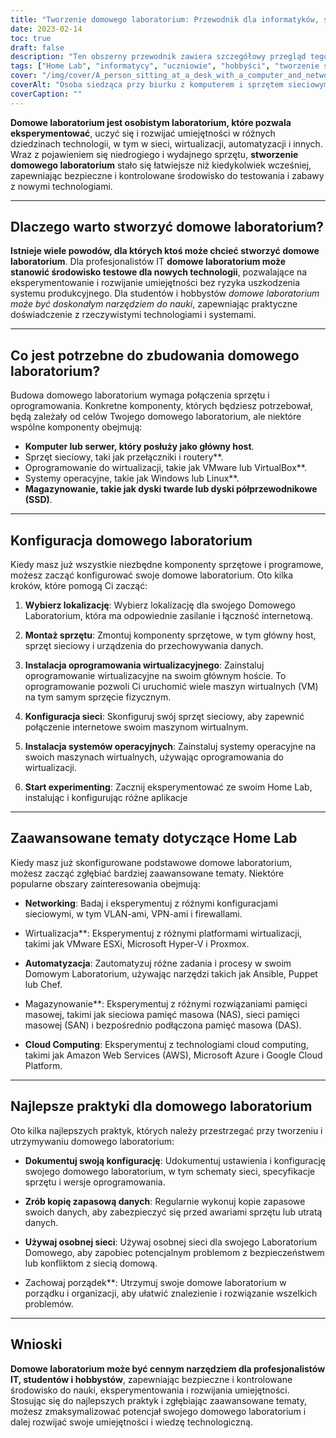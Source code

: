 ```yaml
---
title: "Tworzenie domowego laboratorium: Przewodnik dla informatyków, studentów i hobbystów"
date: 2023-02-14
toc: true
draft: false
description: "Ten obszerny przewodnik zawiera szczegółowy przegląd tego, czym jest Domowe Laboratorium, dlaczego warto je stworzyć, jakie elementy są potrzebne, jak je skonfigurować, zaawansowane tematy do zbadania i najlepsze praktyki do naśladowania."
tags: ["Home Lab", "informatycy", "uczniowie", "hobbyści", "tworzenie sieci", "wirtualizacja", "automatyka", "sprzęt", "oprogramowanie", "najlepsze praktyki", "przewodnik"]
cover: "/img/cover/A_person_sitting_at_a_desk_with_a_computer_and_networking.png"
coverAlt: "Osoba siedząca przy biurku z komputerem i sprzętem sieciowym, otoczona książkami i notatkami."
coverCaption: ""
---
```


**Domowe laboratorium jest osobistym laboratorium, które pozwala eksperymentować**, uczyć się i rozwijać umiejętności w różnych dziedzinach technologii, w tym w sieci, wirtualizacji, automatyzacji i innych. Wraz z pojawieniem się niedrogiego i wydajnego sprzętu, **stworzenie domowego laboratorium** stało się łatwiejsze niż kiedykolwiek wcześniej, zapewniając bezpieczne i kontrolowane środowisko do testowania i zabawy z nowymi technologiami.

______

## Dlaczego warto stworzyć domowe laboratorium?

**Istnieje wiele powodów, dla których ktoś może chcieć stworzyć domowe laboratorium**. Dla profesjonalistów IT **domowe laboratorium może stanowić środowisko testowe dla nowych technologii**, pozwalające na eksperymentowanie i rozwijanie umiejętności bez ryzyka uszkodzenia systemu produkcyjnego. Dla studentów i hobbystów *domowe laboratorium może być doskonałym narzędziem do nauki*, zapewniając praktyczne doświadczenie z rzeczywistymi technologiami i systemami.

______

## Co jest potrzebne do zbudowania domowego laboratorium?

Budowa domowego laboratorium wymaga połączenia sprzętu i oprogramowania. Konkretne komponenty, których będziesz potrzebował, będą zależały od celów Twojego domowego laboratorium, ale niektóre wspólne komponenty obejmują:

- **Komputer lub serwer, który posłuży jako główny host**.
- Sprzęt sieciowy, taki jak przełączniki i routery**.
- Oprogramowanie do wirtualizacji, takie jak VMware lub VirtualBox**.
- Systemy operacyjne, takie jak Windows lub Linux**.
- **Magazynowanie, takie jak dyski twarde lub dyski półprzewodnikowe (SSD)**.

______

## Konfiguracja domowego laboratorium

Kiedy masz już wszystkie niezbędne komponenty sprzętowe i programowe, możesz zacząć konfigurować swoje domowe laboratorium. Oto kilka kroków, które pomogą Ci zacząć:

1. **Wybierz lokalizację**: Wybierz lokalizację dla swojego Domowego Laboratorium, która ma odpowiednie zasilanie i łączność internetową.

2. **Montaż sprzętu**: Zmontuj komponenty sprzętowe, w tym główny host, sprzęt sieciowy i urządzenia do przechowywania danych.

3. **Instalacja oprogramowania wirtualizacyjnego**: Zainstaluj oprogramowanie wirtualizacyjne na swoim głównym hoście. To oprogramowanie pozwoli Ci uruchomić wiele maszyn wirtualnych (VM) na tym samym sprzęcie fizycznym.

4. **Konfiguracja sieci**: Skonfiguruj swój sprzęt sieciowy, aby zapewnić połączenie internetowe swoim maszynom wirtualnym.

5. **Instalacja systemów operacyjnych**: Zainstaluj systemy operacyjne na swoich maszynach wirtualnych, używając oprogramowania do wirtualizacji.

6. **Start experimenting**: Zacznij eksperymentować ze swoim Home Lab, instalując i konfigurując różne aplikacje

______

## Zaawansowane tematy dotyczące Home Lab

Kiedy masz już skonfigurowane podstawowe domowe laboratorium, możesz zacząć zgłębiać bardziej zaawansowane tematy. Niektóre popularne obszary zainteresowania obejmują:

- **Networking**: Badaj i eksperymentuj z różnymi konfiguracjami sieciowymi, w tym VLAN-ami, VPN-ami i firewallami.

- Wirtualizacja**: Eksperymentuj z różnymi platformami wirtualizacji, takimi jak VMware ESXi, Microsoft Hyper-V i Proxmox.

- **Automatyzacja**: Zautomatyzuj różne zadania i procesy w swoim Domowym Laboratorium, używając narzędzi takich jak Ansible, Puppet lub Chef.

- Magazynowanie**: Eksperymentuj z różnymi rozwiązaniami pamięci masowej, takimi jak sieciowa pamięć masowa (NAS), sieci pamięci masowej (SAN) i bezpośrednio podłączona pamięć masowa (DAS).

- **Cloud Computing**: Eksperymentuj z technologiami cloud computing, takimi jak Amazon Web Services (AWS), Microsoft Azure i Google Cloud Platform.

______

## Najlepsze praktyki dla domowego laboratorium

Oto kilka najlepszych praktyk, których należy przestrzegać przy tworzeniu i utrzymywaniu domowego laboratorium:

- **Dokumentuj swoją konfigurację**: Udokumentuj ustawienia i konfigurację swojego domowego laboratorium, w tym schematy sieci, specyfikacje sprzętu i wersje oprogramowania.

- **Zrób kopię zapasową danych**: Regularnie wykonuj kopie zapasowe swoich danych, aby zabezpieczyć się przed awariami sprzętu lub utratą danych.

- **Używaj osobnej sieci**: Używaj osobnej sieci dla swojego Laboratorium Domowego, aby zapobiec potencjalnym problemom z bezpieczeństwem lub konfliktom z siecią domową.

- Zachowaj porządek**: Utrzymuj swoje domowe laboratorium w porządku i organizacji, aby ułatwić znalezienie i rozwiązanie wszelkich problemów.

______

## Wnioski

**Domowe laboratorium może być cennym narzędziem dla profesjonalistów IT, studentów i hobbystów**, zapewniając bezpieczne i kontrolowane środowisko do nauki, eksperymentowania i rozwijania umiejętności. Stosując się do najlepszych praktyk i zgłębiając zaawansowane tematy, możesz zmaksymalizować potencjał swojego domowego laboratorium i dalej rozwijać swoje umiejętności i wiedzę technologiczną.
